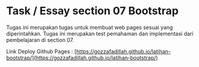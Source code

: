 # Task / Essay section 07 Bootstrap

Tugas ini merupakan tugas untuk membuat web pages sesuai yang diperintahkan. Tugas ini merupakan test pemahaman dan implementasi dari pembelajaran di section 07.

Link Deploy Github Pages : [https://gozzafadillah.github.io/latihan-bootstrap/](https://gozzafadillah.github.io/latihan-bootstrap/)
